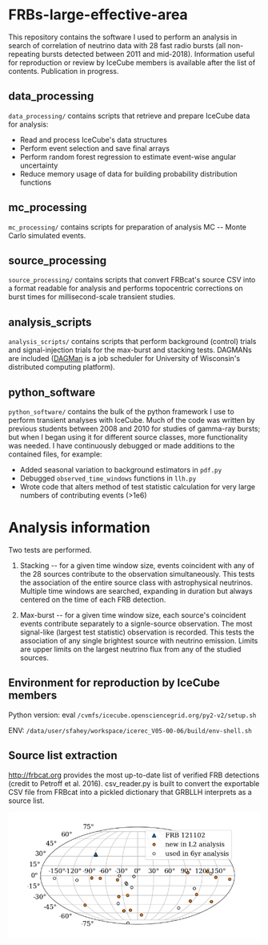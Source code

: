 # FRBs-large-effective-area

This repository contains the software I used to perform an analysis in search of correlation of neutrino data with 28 fast radio bursts (all non-repeating bursts detected between 2011 and mid-2018). Information useful for reproduction or review by IceCube members is available after the list of contents. Publication in progress.

## data_processing

`data_processing/` contains scripts that retrieve and prepare IceCube data for analysis:<br>
* Read and process IceCube's data structures
* Perform event selection and save final arrays
* Perform random forest regression to estimate event-wise angular uncertainty
* Reduce memory usage of data for building probability distribution functions

## mc_processing

`mc_processing/` contains scripts for preparation of analysis MC -- Monte Carlo simulated events.

## source_processing

`source_processing/` contains scripts that convert FRBcat's source CSV into a format readable for analysis and performs topocentric corrections on burst times for millisecond-scale transient studies.

## analysis_scripts

`analysis_scripts/` contains scripts that perform background (control) trials and signal-injection trials for the max-burst and stacking tests. DAGMANs are included ([DAGMan](https://research.cs.wisc.edu/htcondor/dagman/dagman.html) is a job scheduler for University of Wisconsin's distributed computing platform).

## python_software

`python_software/` contains the bulk of the python framework I use to perform transient analyses with IceCube. Much of the code was written by previous students between 2008 and 2010 for studies of gamma-ray bursts; but when I began using it for different source classes, more functionality was needed. I have continuously debugged or made additions to the contained files, for example:
* Added seasonal variation to background estimators in `pdf.py`
* Debugged `observed_time_windows` functions in `llh.py`
* Wrote code that alters method of test statistic calculation for very large numbers of contributing events (>1e6)

# Analysis information

Two tests are performed.

1. Stacking -- for a given time window size, events coincident with any of the 28 sources contribute to the observation simultaneously. This tests the association of the entire source class with astrophysical neutrinos. Multiple time windows are searched, expanding in duration but always centered on the time of each FRB detection.

2. Max-burst -- for a given time window size, each source's coincident events contribute separately to a signle-source observation. The most signal-like (largest test statistic) observation is recorded. This tests the association of any single brightest source with neutrino emission. Limits are upper limits on the largest neutrino flux from any of the studied sources.

## Environment for reproduction by IceCube members
Python version: eval `/cvmfs/icecube.opensciencegrid.org/py2-v2/setup.sh`

ENV: `/data/user/sfahey/workspace/icerec_V05-00-06/build/env-shell.sh`

## Source list extraction
http://frbcat.org provides the most up-to-date list of verified FRB detections (credit to Petroff et al. 2016). csv_reader.py is built to convert the exportable CSV file from FRBcat into a pickled dictionary that GRBLLH interprets as a source list.

![Map of FRB detections in IceCube analyses](source_processing/skymap.png)
